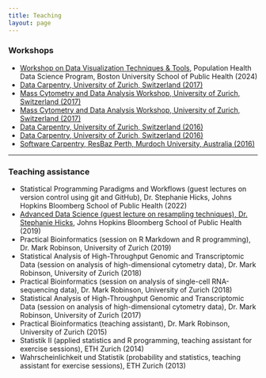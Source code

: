 ```yaml
---
title: Teaching
layout: page
---
```



### Workshops

- [Workshop on Data Visualization Techniques & Tools](https://github.com/lmweber/PHDS-data-visualization-2024), Population Health Data Science Program, Boston University School of Public Health (2024)
- [Data Carpentry, University of Zurich, Switzerland (2017)](https://pennekampster.github.io/2017-11-08-lugano/)
- [Mass Cytometry and Data Analysis Workshop, University of Zurich, Switzerland (2017)](https://github.com/lmweber/CyTOF-workshop-2017-07-10)
- [Mass Cytometry and Data Analysis Workshop, University of Zurich, Switzerland (2017)](https://github.com/lmweber/CyTOF-workshop-2017-03-13)
- [Data Carpentry, University of Zurich, Switzerland (2016)](https://markrobinsonuzh.github.io/2016-07-18-zurich/)
- [Data Carpentry, University of Zurich, Switzerland (2016)](http://lmweber.github.io/2016-05-30-Zurich/)
- [Software Carpentry, ResBaz Perth, Murdoch University, Australia (2016)](http://raffademichelis.github.io/2016-02-01-perth/)


---


### Teaching assistance

- Statistical Programming Paradigms and Workflows (guest lectures on version control using git and GitHub), Dr. Stephanie Hicks, Johns Hopkins Bloomberg School of Public Health (2022)
- [Advanced Data Science (guest lecture on resampling techniques), Dr. Stephanie Hicks](https://jhu-advdatasci.github.io/2019/), Johns Hopkins Bloomberg School of Public Health (2019)
- Practical Bioinformatics (session on R Markdown and R programming), Dr. Mark Robinson, University of Zurich (2019)
- Statistical Analysis of High-Throughput Genomic and Transcriptomic Data (session on analysis of high-dimensional cytometry data), Dr. Mark Robinson, University of Zurich (2018)
- Practical Bioinformatics (session on analysis of single-cell RNA-sequencing data), Dr. Mark Robinson, University of Zurich (2018)
- Statistical Analysis of High-Throughput Genomic and Transcriptomic Data (session on analysis of high-dimensional cytometry data), Dr. Mark Robinson, University of Zurich (2017)
- Practical Bioinformatics (teaching assistant), Dr. Mark Robinson, University of Zurich (2015)
- Statistik II (applied statistics and R programming, teaching assistant for exercise sessions), ETH Zurich (2014)
- Wahrscheinlichkeit und Statistik (probability and statistics, teaching assistant for exercise sessions), ETH Zurich (2013)

